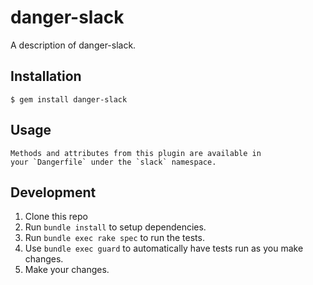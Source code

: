 # danger-slack

A description of danger-slack.

## Installation

    $ gem install danger-slack

## Usage

    Methods and attributes from this plugin are available in
    your `Dangerfile` under the `slack` namespace.

## Development

1. Clone this repo
2. Run `bundle install` to setup dependencies.
3. Run `bundle exec rake spec` to run the tests.
4. Use `bundle exec guard` to automatically have tests run as you make changes.
5. Make your changes.

